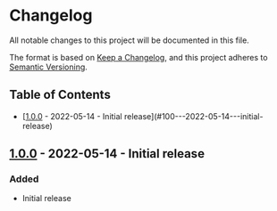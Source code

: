 # Changelog

All notable changes to this project will be documented in this file.

The format is based on [Keep a Changelog](https://keepachangelog.com/en/1.0.0/),
and this project adheres to [Semantic Versioning](https://semver.org/spec/v2.0.0.html).

## Table of Contents

- [[1.0.0] - 2022-05-14 - Initial release](#100---2022-05-14---initial-release)

## [1.0.0] - 2022-05-14 - Initial release

### Added

- Initial release

[1.0.0]: https://github.com/grabovszky/the-collective
